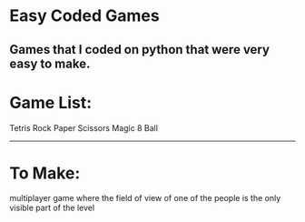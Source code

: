 # Easy Coded Games
Games that I coded on python that were very easy to make. 
------------
# Game List:
Tetris
Rock Paper Scissors
Magic 8 Ball

------------
# To Make:
multiplayer game where the field of view of one of the people is the only visible part of the level
